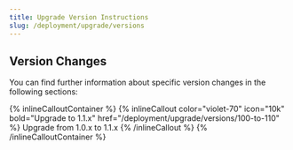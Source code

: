 ```yaml
---
title: Upgrade Version Instructions
slug: /deployment/upgrade/versions
---
```


## Version Changes

You can find further information about specific version changes in the following sections:

{% inlineCalloutContainer %}
  {% inlineCallout
    color="violet-70"
    icon="10k"
    bold="Upgrade to 1.1.x"
    href="/deployment/upgrade/versions/100-to-110" %}
    Upgrade from 1.0.x to 1.1.x
  {% /inlineCallout %}
{% /inlineCalloutContainer %}